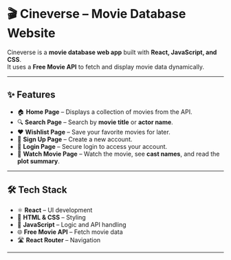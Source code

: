 # 🎬 Cineverse – Movie Database Website  

Cineverse is a **movie database web app** built with **React, JavaScript, and CSS**.  
It uses a **Free Movie API** to fetch and display movie data dynamically.  

---

## ✨ Features  

- 🏠 **Home Page** – Displays a collection of movies from the API.  
- 🔍 **Search Page** – Search by **movie title** or **actor name**.  
- ❤️ **Wishlist Page** – Save your favorite movies for later.  
- 📝 **Sign Up Page** – Create a new account.  
- 🔑 **Login Page** – Secure login to access your account.  
- 🎥 **Watch Movie Page** – Watch the movie, see **cast names**, and read the **plot summary**.  

---

## 🛠️ Tech Stack  

- ⚛️ **React** – UI development  
- 🎨 **HTML & CSS** – Styling  
- 📜 **JavaScript** – Logic and API handling  
- 🌐 **Free Movie API** – Fetch movie data  
- 🛣️ **React Router** – Navigation  

---

